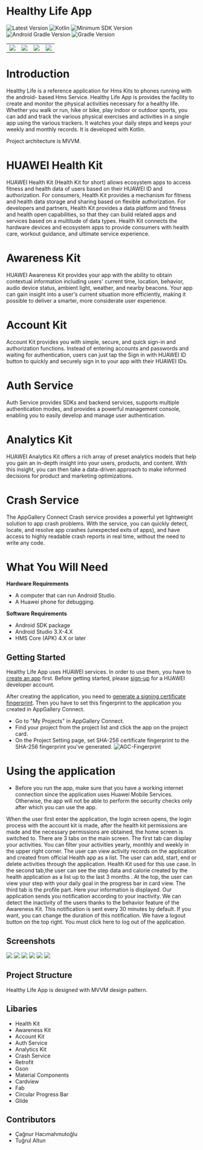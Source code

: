 # Healthy Life App

![Latest Version](https://img.shields.io/badge/latestVersion-1.0-yellow) ![Kotlin](https://img.shields.io/badge/language-kotlin-blue) ![Minimum SDK Version](https://img.shields.io/badge/minSDK-26-orange) ![Android Gradle Version](https://img.shields.io/badge/androidGradleVersion-4.0.1-green) ![Gradle Version](https://img.shields.io/badge/gradleVersion-6.5-informational)

<table>
  <tbody>
    <tr>
      <td><img src="https://github.com/Explore-In-HMS/Health-Reference-App/blob/master/art/Login.png"></td>
      <td><img src="https://github.com/Explore-In-HMS/Health-Reference-App/blob/master/art/Add_Workout.png"></td>
      <td><img src="https://github.com/Explore-In-HMS/Health-Reference-App/blob/master/art/Activities.png"></td>
      <td><img src="https://github.com/Explore-In-HMS/Health-Reference-App/blob/master/art/Step_Tracker.png"></td>
    </tr>
  </tbody>
 </table>

# Introduction

Healthy Life is a reference application for Hms Kits to phones running with the android- based Hms Service.
Healthy Life App is provides the facility to create and monitor the physical activities necessary for a healthy life.
Whether you walk or run, hike or bike, play indoor or outdoor sports, you can add and track the various physical exercises
and activities in a single app using the various trackers. It watches your daily steps and keeps your weekly
and monthly records. It is developed with Kotlin.

Project architecture is MVVM.

# HUAWEI Health Kit

HUAWEI Health Kit (Health Kit for short) allows ecosystem apps to access fitness and health data of users based on their HUAWEI ID and authorization. For consumers, Health Kit provides a mechanism for fitness and health data storage and sharing based on flexible authorization. For developers and partners, Health Kit provides a data platform and fitness and health open capabilities, so that they can build related apps and services based on a multitude of data types. Health Kit connects the hardware devices and ecosystem apps to provide consumers with health care, workout guidance, and ultimate service experience.

# Awareness Kit

HUAWEI Awareness Kit provides your app with the ability to obtain contextual information including users' current time, location, behavior, audio device status, ambient light, weather, and nearby beacons. Your app can gain insight into a user's current situation more efficiently, making it possible to deliver a smarter, more considerate user experience.

# Account Kit

Account Kit provides you with simple, secure, and quick sign-in and authorization functions. Instead of entering accounts and passwords and waiting for authentication, users can just tap the Sign in with HUAWEI ID button to quickly and securely sign in to your app with their HUAWEI IDs.

# Auth Service

Auth Service provides SDKs and backend services, supports multiple authentication modes, and provides a powerful management console, enabling you to easily develop and manage user authentication.

# Analytics Kit

HUAWEI Analytics Kit offers a rich array of preset analytics models that help you gain an in-depth insight into your users, products, and content. With this insight, you can then take a data-driven approach to make informed decisions for product and marketing optimizations.

# Crash Service

The AppGallery Connect Crash service provides a powerful yet lightweight solution to app crash problems. With the service, you can quickly detect, locate, and resolve app crashes (unexpected exits of apps), and have access to highly readable crash reports in real time, without the need to write any code.

# What You Will Need

**Hardware Requirements**
- A computer that can run Android Studio.
- A Huawei phone for debugging.

**Software Requirements**
- Android SDK package
- Android Studio 3.X-4.X
- HMS Core (APK) 4.X or later

## Getting Started

Healthy Life App uses HUAWEI services. In order to use them, you have to [create an app](https://developer.huawei.com/consumer/en/doc/distribution/app/agc-create_app) first. Before getting started, please [sign-up](https://id1.cloud.huawei.com/CAS/portal/userRegister/regbyemail.html?service=https%3A%2F%2Foauth-login1.cloud.huawei.com%2Foauth2%2Fv2%2Flogin%3Faccess_type%3Doffline%26client_id%3D6099200%26display%3Dpage%26flowID%3D6d751ab7-28c0-403c-a7a8-6fc07681a45d%26h%3D1603370512.3540%26lang%3Den-us%26redirect_uri%3Dhttps%253A%252F%252Fdeveloper.huawei.com%252Fconsumer%252Fen%252Flogin%252Fhtml%252FhandleLogin.html%26response_type%3Dcode%26scope%3Dopenid%2Bhttps%253A%252F%252Fwww.huawei.com%252Fauth%252Faccount%252Fcountry%2Bhttps%253A%252F%252Fwww.huawei.com%252Fauth%252Faccount%252Fbase.profile%26v%3D9f7b3af3ae56ae58c5cb23a5c1ff5af7d91720cea9a897be58cff23593e8c1ed&loginUrl=https%3A%2F%2Fid1.cloud.huawei.com%3A443%2FCAS%2Fportal%2FloginAuth.html&clientID=6099200&lang=en-us&display=page&loginChannel=89000060&reqClientType=89) for a HUAWEI developer account.

After creating the application, you need to [generate a signing certificate fingerprint](https://developer.huawei.com/consumer/en/codelab/HMSPreparation/index.html#3). Then you have to set this fingerprint to the application you created in AppGallery Connect.
- Go to "My Projects" in AppGallery Connect.
- Find your project from the project list and click the app on the project card.
- On the Project Setting page, set SHA-256 certificate fingerprint to the SHA-256 fingerprint you've generated.
![AGC-Fingerprint](https://communityfile-drcn.op.hicloud.com/FileServer/getFile/cmtyPub/011/111/111/0000000000011111111.20200511174103.08977471998788006824067329965155:50510612082412:2800:6930AD86F3F5AF6B2740EF666A56165E65A37E64FA305A30C5EFB998DA38D409.png?needInitFileName=true?needInitFileName=true?needInitFileName=true?needInitFileName=true)

# Using the application

- Before you run the app, make sure that you have a working internet connection since the application uses Huawei Mobile Services. Otherwise, the app will not be able to perform the security checks only after which you can use the app.

When the user first enter the application, the login screen opens, the login process with the account kit is made, after the health kit permissions are made and the necessary permissions are obtained, the home screen is switched to. There are 3 tabs on the main screen. The first tab can display your activities. You can filter your activities yearly, monthly and weekly in the upper right corner. The user can view activity records on the application and created from official Health app as a list. The user can add, start, end or delete activities through the application. Health Kit used for this use case. In the second tab,the user can see the step data and calorie created by the health application as a list up to the last 3 months . At the top, the user can view your step with your daily goal in the progress bar in card view. The third tab is the profile part. Here your information is displayed. Our application sends you notification according to your inactivity. We can detect the inactivity of the users thanks to the behavior feature of the Awareness Kit. This notification is sent every 30 minutes by default. If you want, you can change the duration of this notification. We have a logout button on the top right. You must click here to log out of the application.

## Screenshots

<img src="https://github.com/Explore-In-HMS/Health-Reference-App/blob/master/art/Login.png"></img>
<img src="https://github.com/Explore-In-HMS/Health-Reference-App/blob/master/art/Add_Workout.png"></img>
<img src="https://github.com/Explore-In-HMS/Health-Reference-App/blob/master/art/Activities.png"></img>
<img src="https://github.com/Explore-In-HMS/Health-Reference-App/blob/master/art/Filter.png"></img>
<img src="https://github.com/Explore-In-HMS/Health-Reference-App/blob/master/art/Step_Tracker.png"></img>
<img src="https://github.com/Explore-In-HMS/Health-Reference-App/blob/master/art/Profile.png"></img>

## Project Structure

Healthy Life App is designed with MVVM design pattern.

## Libaries
 - Health Kit
 - Awareness Kit
 - Account Kit
 - Auth Service
 - Analytics Kit
 - Crash Service
 - Retrofit
 - Gson
 - Material Components
 - Cardview
 - Fab
 - Circular Progress Bar
 - Glide

## Contributors
 - Çağnur Hacımahmutoğlu
 - Tuğrul Altun

